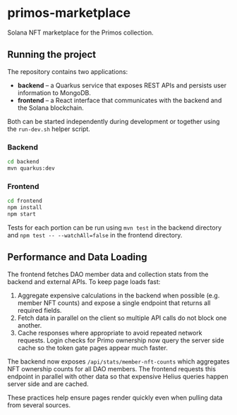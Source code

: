 # primos-marketplace
Solana NFT marketplace for the Primos collection.

## Running the project

The repository contains two applications:

* **backend** – a Quarkus service that exposes REST APIs and persists user
  information to MongoDB.
* **frontend** – a React interface that communicates with the backend and the
  Solana blockchain.

Both can be started independently during development or together using the
`run-dev.sh` helper script.

### Backend

```bash
cd backend
mvn quarkus:dev
```

### Frontend

```bash
cd frontend
npm install
npm start
```

Tests for each portion can be run using `mvn test` in the backend directory and
`npm test -- --watchAll=false` in the frontend directory.

## Performance and Data Loading

The frontend fetches DAO member data and collection stats from the backend and
external APIs. To keep page loads fast:

1. Aggregate expensive calculations in the backend when possible (e.g. member
   NFT counts) and expose a single endpoint that returns all required fields.
2. Fetch data in parallel on the client so multiple API calls do not block one
   another.
3. Cache responses where appropriate to avoid repeated network requests. Login
   checks for Primo ownership now query the server side cache so the token gate
   pages appear much faster.

The backend now exposes `/api/stats/member-nft-counts` which aggregates NFT
ownership counts for all DAO members. The frontend requests this endpoint in
parallel with other data so that expensive Helius queries happen server side and
are cached.

These practices help ensure pages render quickly even when pulling data from
several sources.
